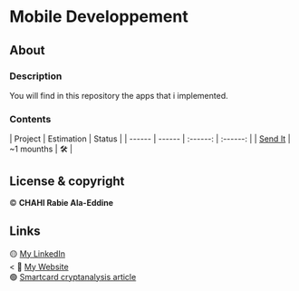 # Mobile Developpement

## About 

### Description 

You will find in this repository the apps that i implemented.

### Contents 

| Project | Estimation | Status |
| ------ | ------ | :------: | :------: |
| [Send It](https://github.com/Chahi-Rabie-Ala-Eddine/Send-It) | ~1 mounths | 🛠️ |

## License & copyright

© **CHAHI Rabie Ala-Eddine** 

## Links

🟡 [My LinkedIn](https://www.linkedin.com/in/ala-eddine-chahi-a08b5a164/) <br /><
🔵 [My Website](www.ala-eddine-chahi.fr/) <br />
🟢 [Smartcard cryptanalysis article](https://www.linkedin.com/posts/ala-eddine-chahi_timing-attack-on-smart-cards-activity-6675251733872164864-ifWB/)
